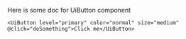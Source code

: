 Here is some doc for UiButton component

```vue-template
<UiButton level="primary" color="normal" size="medium" @click="doSomething">Click me</UiButton>
```
